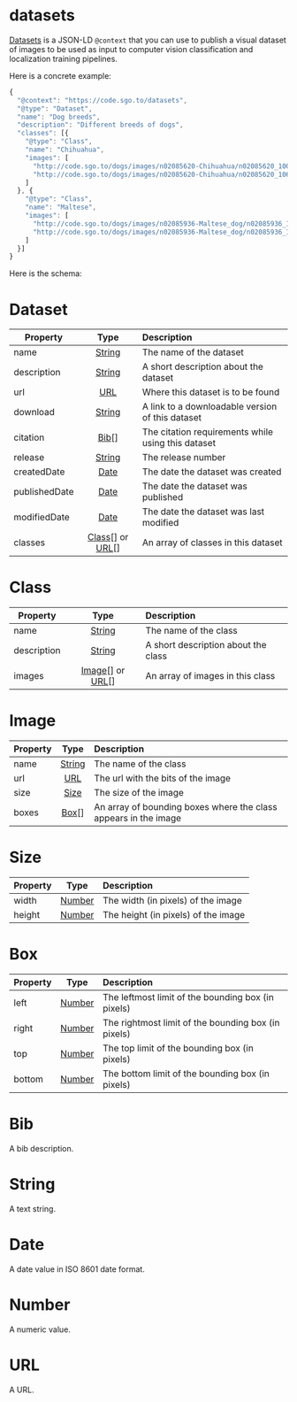 # datasets

[Datasets](#dataset) is a JSON-LD ```@context``` that you can use to publish a visual dataset of images to be used as input to computer vision classification and localization training pipelines.

Here is a concrete example:

```javascript
{
  "@context": "https://code.sgo.to/datasets",
  "@type": "Dataset",
  "name": "Dog breeds",
  "description": "Different breeds of dogs",
  "classes": [{
    "@type": "Class",
    "name": "Chihuahua",
    "images": [
      "http://code.sgo.to/dogs/images/n02085620-Chihuahua/n02085620_10074.jpg",
      "http://code.sgo.to/dogs/images/n02085620-Chihuahua/n02085620_10621.jpg"
    ]
  }, {
    "@type": "Class",
    "name": "Maltese",
    "images": [
      "http://code.sgo.to/dogs/images/n02085936-Maltese_dog/n02085936_10073.jpg",
      "http://code.sgo.to/dogs/images/n02085936-Maltese_dog/n02085936_10148.jpg"
    ]
  }]
}
```

Here is the schema:

# Dataset

| Property      | Type                                  | Description                                                      |
| ------------- |:-------------------------------------:| :----------------------------------------------------------------|
| name          | [String](#string)                     | The name of the dataset                                          |
| description   | [String](#string)                     | A short description about the dataset                            |
| url           | [URL](#url)                           | Where this dataset is to be found                                |
| download      | [String](#string)                     | A link to a downloadable version of this dataset                 |
| citation      | [Bib](#bib)[]                         | The citation requirements while using this dataset               |
| release       | [String](#string)                     | The release number                                               |
| createdDate   | [Date](#date)                         | The date the dataset was created                                 |
| publishedDate | [Date](#date)                         | The date the dataset was published                               |
| modifiedDate  | [Date](#date)                         | The date the dataset was last modified                           |
| classes       | [Class](#class)[] or [URL](#url)[]    | An array of classes in this dataset                              |
      
# Class

| Property      | Type                                   | Description                                                      |
| ------------- |:--------------------------------------:| :----------------------------------------------------------------|
| name          | [String](#string)                      | The name of the class                                            |
| description   | [String](#string)                      | A short description about the class                              |
| images        | [Image](#image)[] or [URL](#url)[]     | An array of images in this class                                 |

# Image

| Property      | Type                                   | Description                                                      |
| ------------- |:--------------------------------------:| :----------------------------------------------------------------|
| name          | [String](#string)                      | The name of the class                                            |
| url           | [URL](#url)                            | The url with the bits of the image                               |
| size          | [Size](#size)                          | The size of the image                                            |
| boxes         | [Box](#box)[]                          | An array of bounding boxes where the class appears in the image  |

# Size

| Property      | Type                                   | Description                                                      |
| ------------- |:--------------------------------------:| :----------------------------------------------------------------|
| width         | [Number](#number)                      | The width (in pixels) of the image                               |
| height        | [Number](#number)                      | The height (in pixels) of the image                              |

# Box

| Property      | Type                                   | Description                                                      |
| ------------- |:--------------------------------------:| :----------------------------------------------------------------|
| left          | [Number](#number)                      | The leftmost limit of the bounding box (in pixels)               |
| right         | [Number](#number)                      | The rightmost limit of the bounding box (in pixels)              |
| top           | [Number](#number)                      | The top limit of the bounding box (in pixels)                    |
| bottom        | [Number](#number)                      | The bottom limit of the bounding box (in pixels)                 |

# Bib

A bib description.

# String

A text string.

# Date

A date value in ISO 8601 date format.

# Number

A numeric value.

# URL

A URL.
